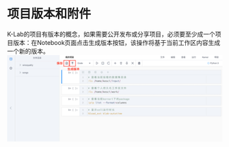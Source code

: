 # 项目版本和附件
K-Lab的项目有版本的概念，如果需要公开发布或分享项目，必须要至少成一个项目版本：在Notebook页面点击生成版本按钮，该操作将基于当前工作区内容生成一个新的版本。
![image description](/image/运行时-生成版本.png)



